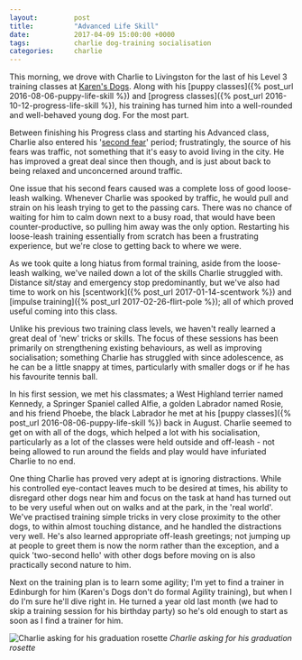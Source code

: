 ```yaml
---
layout:         post
title:          "Advanced Life Skill"
date:           2017-04-09 15:00:00 +0000
tags:           charlie dog-training socialisation
categories:     charlie
---
```


This morning, we drove with Charlie to Livingston for the last of his Level 3 training classes at [Karen's Dogs][karens-dogs-link]. Along with his [puppy classes]({% post_url 2016-08-06-puppy-life-skill %}) and [progress classes]({% post_url 2016-10-12-progress-life-skill %}), his training has turned him into a well-rounded and well-behaved young dog. For the most part.

<!-- Read More -->

Between finishing his Progress class and starting his Advanced class, Charlie also entered his '[second fear][second-fear-period]' period; frustratingly, the source of his fears was traffic, not something that it's easy to avoid living in the city. He has improved a great deal since then though, and is just about back to being relaxed and unconcerned around traffic.

One issue that his second fears caused was a complete loss of good loose-leash walking. Whenever Charlie was spooked by traffic, he would pull and strain on his leash trying to get to the passing cars. There was no chance of waiting for him to calm down next to a busy road, that would have been counter-productive, so pulling him away was the only option. Restarting his loose-leash training essentially from scratch has been a frustrating experience, but we're close to getting back to where we were.

As we took quite a long hiatus from formal training, aside from the loose-leash walking, we've nailed down a lot of the skills Charlie struggled with. Distance sit/stay and emergency stop predominantly, but we've also had time to work on his [scentwork]({% post_url 2017-01-14-scentwork %}) and [impulse training]({% post_url 2017-02-26-flirt-pole %}); all of which proved useful coming into this class.

Unlike his previous two training class levels, we haven't really learned a great deal of 'new' tricks or skills. The focus of these sessions has been primarily on strengthening existing behaviours, as well as improving socialisation; something Charlie has struggled with since adolescence, as he can be a little snappy at times, particularly with smaller dogs or if he has his favourite tennis ball. 

In his first session, we met his classmates; a West Highland terrier named Kennedy, a Springer Spaniel called Alfie, a golden Labrador named Rosie, and his friend Phoebe, the black Labrador he met at his [puppy classes]({% post_url 2016-08-06-puppy-life-skill %}) back in August. Charlie seemed to get on with all of the dogs, which helped a lot with his socialisation, particularly as a lot of the classes were held outside and off-leash - not being allowed to run around the fields and play would have infuriated Charlie to no end.

One thing Charlie has proved very adept at is ignoring distractions. While his controlled eye-contact leaves much to be desired at times, his ability to disregard other dogs near him and focus on the task at hand has turned out to be very useful when out on walks and at the park, in the 'real world'. We've practised training simple tricks in very close proximity to the other dogs, to within almost touching distance, and he handled the distractions very well. He's also learned appropriate off-leash greetings; not jumping up at people to greet them is now the norm rather than the exception, and a quick 'two-second hello' with other dogs before moving on is also practically second nature to him. 

Next on the training plan is to learn some agility; I'm yet to find a trainer in Edinburgh for him (Karen's Dogs don't do formal Agility training), but when I do I'm sure he'll dive right in. He turned a year old last month (we had to skip a training session for his birthday party) so he's old enough to start as soon as I find a trainer for him.

![Charlie asking for his graduation rosette]({{site.baseurl}}/assets/img/advanced-training-charlie-graduation.jpg)
*Charlie asking for his graduation rosette*

[karens-dogs-link]: http://karensdogs.co.uk/
[second-fear-period]: http://dogcommunication.co.uk/wp2/index.php/2016/06/29/suddenly-spooked-secondary-fear-phase-in-adolescent-dogs/